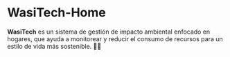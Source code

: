 # WasiTech-Home
**WasiTech** es un sistema de gestión de impacto ambiental enfocado en hogares, que ayuda a monitorear y reducir el consumo de recursos para un estilo de vida más sostenible. 🌱💡
